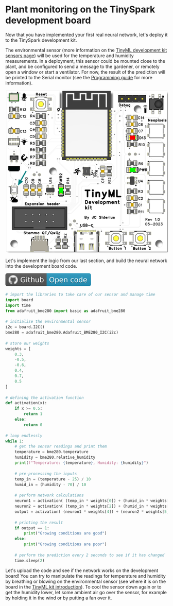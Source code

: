 # Plant monitoring on the TinySpark development board

Now that you have implemented your first real neural network, let's deploy it to the TinySpark development kit.

The environmental sensor (more information on the [TinyML development kit sensors page](../kit/devkit.md)) will be used for the temperature and humidity measurements. In a deployment, this sensor could be mounted close to the plant, and be configured to send a message to the gardener, or remotely open a window or start a ventilator. For now, the result of the prediction will be printed to the Serial monitor (see the [Programming guide](../kit/programming.md) for more information).

![TinyML development board environmental sensor](../assets/images/devboard_env_sensor.png)

Let's implement the logic from our last section, and build the neural network into the development board code.

[![Open In Github](../assets/images/github-badge.svg)](https://github.com/j-siderius/TinySpark/blob/main/docs/assets/examples/plant_monitoring.py)

```python title="plant_monitoring.py"
# import the libraries to take care of our sensor and manage time
import board
import time
from adafruit_bme280 import basic as adafruit_bme280

# initialise the environmental sensor
i2c = board.I2C()
bme280 = adafruit_bme280.Adafruit_BME280_I2C(i2c)

# store our weights
weights = [
    0.3,
    -0.5,
    -0.6,
    0.4,
    0.7,
    0.5
]

# defining the activation function
def activation(x):
    if x >= 0.5:
        return 1
    else:
        return 0

# loop endlessly
while 1:
    # get the sensor readings and print them
    temperature = bme280.temperature
    humidity = bme280.relative_humidity
    print(f"Temperature: {temperature}, Humidity: {humidity}")

    # pre-processing the inputs
    temp_in = (temperature - 25) / 10
    humid_in = (humidity - 70) / 10

    # perform network calculations
    neuron1 = activation( (temp_in * weights[0]) + (humid_in * weights[1]) )
    neuron2 = activation( (temp_in * weights[2]) + (humid_in * weights[3]) )
    output = activation( (neuron1 * weights[4]) + (neuron2 * weights[5]) )

    # printing the result
    if output == 1:
        print("Growing conditions are good")
    else:
        print("Growing conditions are poor")

    # perform the prediction every 2 seconds to see if it has changed
    time.sleep(2)
```

Let's upload the code and see if the network works on the development board! You can try to manipulate the readings for temperature and humidity by breathing or blowing on the environmental sensor (see where it is on the board in the [TinyML kit introduction](../kit/devkit.md)). To cool the sensor down again or to get the humidity lower, let some ambient air go over the sensor, for example by holding it in the wind or by putting a fan over it.